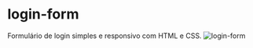 # login-form
Formulário de login simples e responsivo com HTML e CSS.
![login-form](https://user-images.githubusercontent.com/96389198/161655206-ca108d50-b995-4e43-9a61-532fe0740890.png)
